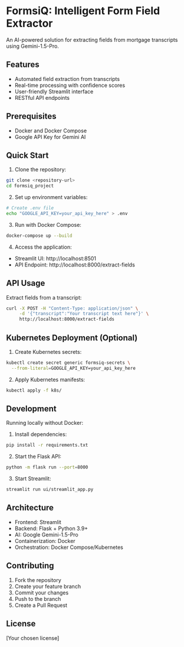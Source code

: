 # FormsiQ: Intelligent Form Field Extractor

An AI-powered solution for extracting fields from mortgage transcripts using Gemini-1.5-Pro.

## Features
- Automated field extraction from transcripts
- Real-time processing with confidence scores
- User-friendly Streamlit interface
- RESTful API endpoints

## Prerequisites
- Docker and Docker Compose
- Google API Key for Gemini AI

## Quick Start

1. Clone the repository:
```bash
git clone <repository-url>
cd formsiq_project
```

2. Set up environment variables:
```bash
# Create .env file
echo "GOOGLE_API_KEY=your_api_key_here" > .env
```

3. Run with Docker Compose:
```bash
docker-compose up --build
```

4. Access the application:
- Streamlit UI: http://localhost:8501
- API Endpoint: http://localhost:8000/extract-fields

## API Usage

Extract fields from a transcript:
```bash
curl -X POST -H "Content-Type: application/json" \
     -d '{"transcript":"Your transcript text here"}' \
     http://localhost:8000/extract-fields
```

## Kubernetes Deployment (Optional)

1. Create Kubernetes secrets:
```bash
kubectl create secret generic formsiq-secrets \
  --from-literal=GOOGLE_API_KEY=your_api_key_here
```

2. Apply Kubernetes manifests:
```bash
kubectl apply -f k8s/
```

## Development

Running locally without Docker:

1. Install dependencies:
```bash
pip install -r requirements.txt
```

2. Start the Flask API:
```bash
python -m flask run --port=8000
```

3. Start Streamlit:
```bash
streamlit run ui/streamlit_app.py
```

## Architecture

- Frontend: Streamlit
- Backend: Flask + Python 3.9+
- AI: Google Gemini-1.5-Pro
- Containerization: Docker
- Orchestration: Docker Compose/Kubernetes

## Contributing

1. Fork the repository
2. Create your feature branch
3. Commit your changes
4. Push to the branch
5. Create a Pull Request

## License

[Your chosen license]

